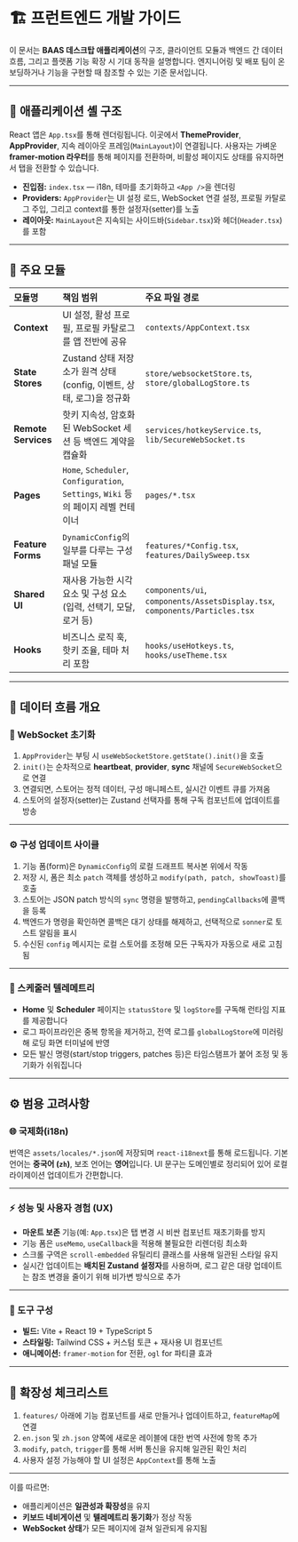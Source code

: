 
# 🏗️ 프런트엔드 개발 가이드

이 문서는 **BAAS 데스크탑 애플리케이션**의 구조, 클라이언트 모듈과 백엔드 간 데이터 흐름,
그리고 플랫폼 기능 확장 시 기대 동작을 설명합니다.
엔지니어링 및 배포 팀이 온보딩하거나 기능을 구현할 때 참조할 수 있는 기준 문서입니다.

---

## 🧩 애플리케이션 셸 구조

React 앱은 `App.tsx`를 통해 렌더링됩니다.
이곳에서 **ThemeProvider**, **AppProvider**, 지속 레이아웃 프레임(`MainLayout`)이 연결됩니다.
사용자는 가벼운 **framer-motion 라우터**를 통해 페이지를 전환하며,
비활성 페이지도 상태를 유지하면서 탭을 전환할 수 있습니다.

* **진입점:** `index.tsx` — i18n, 테마를 초기화하고 `<App />`을 렌더링
* **Providers:** `AppProvider`는 UI 설정 로드, WebSocket 연결 설정, 프로필 카탈로그 주입,
  그리고 context를 통한 설정자(setter)를 노출
* **레이아웃:** `MainLayout`은 지속되는 사이드바(`Sidebar.tsx`)와 헤더(`Header.tsx`)를 포함

---

## 🧱 주요 모듈

| 모듈명                 | 책임 범위                                                                   | 주요 파일 경로                                                                    |
| :------------------ | :---------------------------------------------------------------------- | :-------------------------------------------------------------------------- |
| **Context**         | UI 설정, 활성 프로필, 프로필 카탈로그를 앱 전반에 공유                                       | `contexts/AppContext.tsx`                                                   |
| **State Stores**    | Zustand 상태 저장소가 원격 상태(config, 이벤트, 상태, 로그)을 정규화                         | `store/websocketStore.ts`, `store/globalLogStore.ts`                        |
| **Remote Services** | 핫키 지속성, 암호화된 WebSocket 세션 등 백엔드 계약을 캡슐화                                 | `services/hotkeyService.ts`, `lib/SecureWebSocket.ts`                       |
| **Pages**           | `Home`, `Scheduler`, `Configuration`, `Settings`, `Wiki` 등의 페이지 레벨 컨테이너 | `pages/*.tsx`                                                               |
| **Feature Forms**   | `DynamicConfig`의 일부를 다루는 구성 패널 모듈                                       | `features/*Config.tsx`, `features/DailySweep.tsx`                           |
| **Shared UI**       | 재사용 가능한 시각 요소 및 구성 요소 (입력, 선택기, 모달, 로거 등)                               | `components/ui`, `components/AssetsDisplay.tsx`, `components/Particles.tsx` |
| **Hooks**           | 비즈니스 로직 훅, 핫키 조율, 테마 처리 포함                                              | `hooks/useHotkeys.ts`, `hooks/useTheme.tsx`                                 |

---

## 🔄 데이터 흐름 개요

### 🔌 WebSocket 초기화

1. `AppProvider`는 부팅 시 `useWebSocketStore.getState().init()`을 호출
2. `init()`는 순차적으로 **heartbeat**, **provider**, **sync** 채널에 `SecureWebSocket`으로 연결
3. 연결되면, 스토어는 정적 데이터, 구성 매니페스트, 실시간 이벤트 큐를 가져옴
4. 스토어의 설정자(setter)는 Zustand 선택자를 통해 구독 컴포넌트에 업데이트를 방송

---

### ⚙️ 구성 업데이트 사이클

1. 기능 폼(form)은 `DynamicConfig`의 로컬 드래프트 복사본 위에서 작동
2. 저장 시, 폼은 최소 `patch` 객체를 생성하고 `modify(path, patch, showToast)`를 호출
3. 스토어는 JSON patch 방식의 `sync` 명령을 발행하고,
   `pendingCallbacks`에 콜백을 등록
4. 백엔드가 명령을 확인하면 콜백은 대기 상태를 해제하고,
   선택적으로 `sonner`로 토스트 알림을 표시
5. 수신된 `config` 메시지는 로컬 스토어를 조정해 모든 구독자가 자동으로 새로 고침됨

---

### 📡 스케줄러 텔레메트리

* **Home** 및 **Scheduler** 페이지는 `statusStore` 및 `logStore`를 구독해 런타임 지표를 제공합니다
* 로그 파이프라인은 중복 항목을 제거하고, 전역 로그를 `globalLogStore`에 미러링해 로딩 화면 터미널에 반영
* 모든 발신 명령(start/stop triggers, patches 등)은 타임스탬프가 붙어 조정 및 동기화가 쉬워집니다

---

## ⚙️ 범용 고려사항

### 🌐 국제화(i18n)

번역은 `assets/locales/*.json`에 저장되며 `react-i18next`를 통해 로드됩니다.
기본 언어는 **중국어 (`zh`)**, 보조 언어는 **영어**입니다.
UI 문구는 도메인별로 정리되어 있어 로컬라이제이션 업데이트가 간편합니다.

---

### ⚡ 성능 및 사용자 경험 (UX)

* **마운트 보존** 기능(예: `App.tsx`)은 탭 변경 시 비싼 컴포넌트 재초기화를 방지
* 기능 폼은 `useMemo`, `useCallback`을 적용해 불필요한 리렌더링 최소화
* 스크롤 구역은 `scroll-embedded` 유틸리티 클래스를 사용해 일관된 스타일 유지
* 실시간 업데이트는 **배치된 Zustand 설정자**를 사용하며,
  로그 같은 대량 업데이트는 참조 변경을 줄이기 위해 비가변 방식으로 추가

---

### 🧰 도구 구성

* **빌드:** Vite + React 19 + TypeScript 5
* **스타일링:** Tailwind CSS + 커스텀 토큰 + 재사용 UI 컴포넌트
* **애니메이션:** `framer-motion` for 전환, `ogl` for 파티클 효과

---

## 🚀 확장성 체크리스트

1. `features/` 아래에 기능 컴포넌트를 새로 만들거나 업데이트하고,
   `featureMap`에 연결
2. `en.json` 및 `zh.json` 양쪽에 새로운 레이블에 대한 번역 사전에 항목 추가
3. `modify`, `patch`, `trigger`를 통해 서버 통신을 유지해 일관된 확인 처리
4. 사용자 설정 가능해야 할 UI 설정은 `AppContext`를 통해 노출

---

이를 따르면:

* 애플리케이션은 **일관성과 확장성**을 유지
* **키보드 네비게이션** 및 **텔레메트리 동기화**가 정상 작동
* **WebSocket 상태**가 모든 페이지에 걸쳐 일관되게 유지됨

